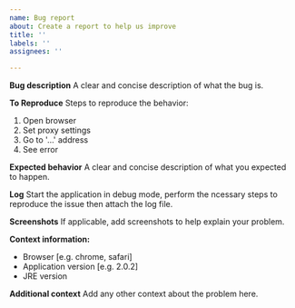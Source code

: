 ```yaml
---
name: Bug report
about: Create a report to help us improve
title: ''
labels: ''
assignees: ''

---
```


**Bug description**
A clear and concise description of what the bug is.

**To Reproduce**
Steps to reproduce the behavior:
1. Open browser
2. Set proxy settings
3. Go to '...' address
4. See error

**Expected behavior**
A clear and concise description of what you expected to happen.

**Log**
Start the application in debug mode, perform the ncessary steps to reproduce the issue then attach the log file.

**Screenshots**
If applicable, add screenshots to help explain your problem.

**Context information:**
 - Browser [e.g. chrome, safari]
 - Application version [e.g. 2.0.2]
 - JRE version

**Additional context**
Add any other context about the problem here.
